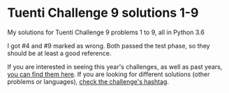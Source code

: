 # Tuenti Challenge 9 solutions 1-9
My solutions for Tuenti Challenge 9 problems 1 to 9, all in Python 3.6

I got #4 and #9 marked as wrong. Both passed the test phase, so they should be at least a good reference.

If you are interested in seeing this year's challenges, as well as past years, [you can find them here](https://contest.tuenti.net/Challenges).
If you are looking for different solutions (other problems or languages), [check the challenge's hashtag](https://twitter.com/hashtag/TuentiChallenge9).
